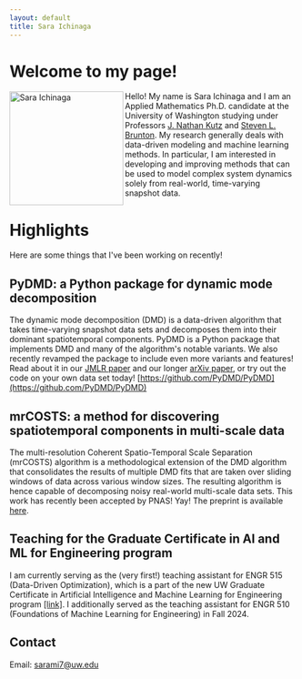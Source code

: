 ```yaml
---
layout: default
title: Sara Ichinaga
---
```


# Welcome to my page!

<img align="left" src="https://sichinaga.github.io/files/me-2.jpg" alt="Sara Ichinaga" width="200" id="image"/>

Hello! My name is Sara Ichinaga and I am an Applied Mathematics Ph.D. candidate at the University of Washington studying under Professors [J. Nathan Kutz](https://faculty.washington.edu/kutz/) and [Steven L. Brunton](https://www.eigensteve.com/). My research generally deals with data-driven modeling and machine learning methods. In particular, I am interested in developing and improving methods that can be used to model complex system dynamics solely from real-world, time-varying snapshot data.

# Highlights
Here are some things that I've been working on recently!

## PyDMD: a Python package for dynamic mode decomposition
The dynamic mode decomposition (DMD) is a data-driven algorithm that takes time-varying snapshot data sets and decomposes them into their dominant spatiotemporal components. PyDMD is a Python package that implements DMD and many of the algorithm's notable variants. We also recently revamped the package to include even more variants and features! Read about it in our [JMLR paper](http://jmlr.org/papers/v25/24-0739.html) and our longer [arXiv paper](https://arxiv.org/abs/2402.07463), or try out the code on your own data set today! [https://github.com/PyDMD/PyDMD](https://github.com/PyDMD/PyDMD)

## mrCOSTS: a method for discovering spatiotemporal components in multi-scale data
The multi-resolution Coherent Spatio-Temporal Scale Separation (mrCOSTS) algorithm is a methodological extension of the DMD algorithm that consolidates the results of multiple DMD fits that are taken over sliding windows of data across various window sizes. The resulting algorithm is hence capable of decomposing noisy real-world multi-scale data sets. This work has recently been accepted by PNAS! Yay! The preprint is available [here](https://arxiv.org/abs/2408.02396).

## Teaching for the Graduate Certificate in AI and ML for Engineering program
I am currently serving as the (very first!) teaching assistant for ENGR 515 (Data-Driven Optimization), which is a part of the new UW Graduate Certificate in Artificial Intelligence and Machine Learning for Engineering program [[link]](https://www.engr.washington.edu/admission/professional-masters-certificates/artificial-intelligence-and-machine-learning-certificate). I additionally served as the teaching assistant for ENGR 510 (Foundations of Machine Learning for Engineering) in Fall 2024.

## Contact
Email: [sarami7@uw.edu](mailto:sarami7@uw.edu)
